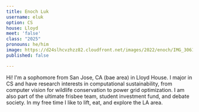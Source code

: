 ```yaml
---
title: Enoch Luk
username: eluk
option: CS
house: Lloyd
meet: 'false'
class: "2025"
pronouns: he/him
image: https://d24slhcvzhzz82.cloudfront.net/images/2022/enoch/IMG_3061.JPG
published: false

---
```

Hi! I'm a sophomore from San Jose, CA (bae area) in Lloyd House. I major in CS and have research interests in computational sustainability, from computer vision for wildlife conservation to power grid optimization. I am also part of the ultimate frisbee team, student investment fund, and debate society. In my free time I like to lift, eat, and explore the LA area.